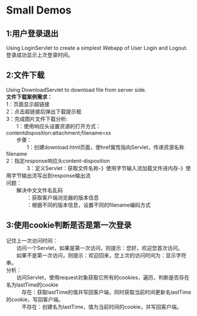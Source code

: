 # Small Demos
## 1:用户登录退出   
Using LoginServlet to create a simplest Webapp of User Login and Logout.  
登录成功显示上次登录时间。

## 2:文件下载
Using DownloadServlet to download file from server side.  
**文件下载案例需求：**  
1：页面显示超链接  
2：点击超链接后弹出下载提示框  
3：完成图片文件下载分析:   
　　1：使用响应头设置资源的打开方式：contentdisposition:attachment;filename=xx   
　　步骤：  
　　　　1：创建download.html页面，使href属性指向Servlet，传递资源名称filename  
       2：指定response响应头content-disposition  
　　　　3：定义Servlet：获取文件名称-》使用字节输入流加载文件进内存-》使用字节输出流写出到response输出流  
问题：  
　　解决中文文件名乱码  
　　　　：获取客户端浏览器的版本信息  
　　　　：根据不同的版本信息，设置不同的filename编码方式 
## 3:使用cookie判断是否是第一次登录
记住上一次访问时间：  
　　访问一个Servlet，如果是第一次访问，则提示：您好，欢迎您首次访问。  
　　如果不是第一次访问，则提示：欢迎回来，您上次的访问时间为：显示字符串。  
分析：  
　　访问Servlet，使用request对象获取它所有的cookies，遍历，判断是否存在名为lastTime的cookie  
　　　存在：获取lastTime的值并写回客户端，同时获取当前时间更新名lastTime的cookie，写回客户端。  
　　　不存在：创建名为lastTime，值为当前时间的cookie，并写回客户端。


